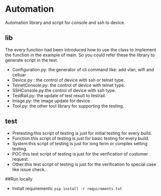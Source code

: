 # Automation
Automation library and script for console and ssh to device.

## lib
The every function had been introduced how to use the class to implement the function in the example of main.
So you could refer these the library to generate script in the test.
- Configuration.py: the generator of cli command like: add vlan, wifi and celluar 
- Device.py : the control of device with ssh or telnet type.
- TelnetConsole.py: the control of device with telnet type.
- SSHConsole.py:the control of device with ssh type.
- TestRail.py: the update of test result to testrail.
- Image.py: the image update for device
- Tool.py: the other tool library for supporting the testing.


## test
- Pretesting:this script of testing is just for initial testing for every build.
- Function:this script of testing is just for  basic testing for every build.
- System:this script of testing is just for long term or complex setting testing.
- POC:this test script of testing is just for the verification of customer request.
- Other:this test script of testing is just for the verification fo special case like issue check.


##Run locally
- Install requirements: `pip install -r requirements.txt`



